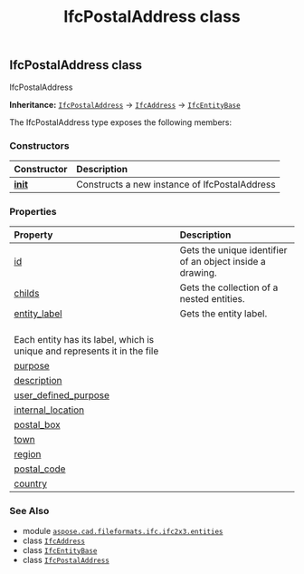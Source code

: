 ﻿---
title: IfcPostalAddress class
second_title: Aspose.CAD for Python via .NET API References
description: 
type: docs
weight: 3710
url: /python-net/aspose.cad.fileformats.ifc.ifc2x3.entities/ifcpostaladdress/
is_root: false
---

## IfcPostalAddress class

IfcPostalAddress



**Inheritance:** [`IfcPostalAddress`](/cad/python-net/aspose.cad.fileformats.ifc.ifc2x3.entities/ifcpostaladdress) → 
[`IfcAddress`](/cad/python-net/aspose.cad.fileformats.ifc.ifc2x3.entities/ifcaddress) → 
[`IfcEntityBase`](/cad/python-net/aspose.cad.fileformats.ifc/ifcentitybase)



The IfcPostalAddress type exposes the following members:

### Constructors
| Constructor | Description |
| :- | :- |
| [__init__](/cad/python-net/aspose.cad.fileformats.ifc.ifc2x3.entities/ifcpostaladdress/__init__/#) | Constructs a new instance of IfcPostalAddress |


### Properties
| Property | Description |
| :- | :- |
| [id](/cad/python-net/aspose.cad.fileformats.ifc.ifc2x3.entities/ifcpostaladdress/id) | Gets the unique identifier of an object inside a drawing. |
| [childs](/cad/python-net/aspose.cad.fileformats.ifc.ifc2x3.entities/ifcpostaladdress/childs) | Gets the collection of a nested entities. |
| [entity_label](/cad/python-net/aspose.cad.fileformats.ifc.ifc2x3.entities/ifcpostaladdress/entity_label) | Gets the entity label.<br/>Each entity has its label, which is unique and represents it in the file |
| [purpose](/cad/python-net/aspose.cad.fileformats.ifc.ifc2x3.entities/ifcpostaladdress/purpose) |  |
| [description](/cad/python-net/aspose.cad.fileformats.ifc.ifc2x3.entities/ifcpostaladdress/description) |  |
| [user_defined_purpose](/cad/python-net/aspose.cad.fileformats.ifc.ifc2x3.entities/ifcpostaladdress/user_defined_purpose) |  |
| [internal_location](/cad/python-net/aspose.cad.fileformats.ifc.ifc2x3.entities/ifcpostaladdress/internal_location) |  |
| [postal_box](/cad/python-net/aspose.cad.fileformats.ifc.ifc2x3.entities/ifcpostaladdress/postal_box) |  |
| [town](/cad/python-net/aspose.cad.fileformats.ifc.ifc2x3.entities/ifcpostaladdress/town) |  |
| [region](/cad/python-net/aspose.cad.fileformats.ifc.ifc2x3.entities/ifcpostaladdress/region) |  |
| [postal_code](/cad/python-net/aspose.cad.fileformats.ifc.ifc2x3.entities/ifcpostaladdress/postal_code) |  |
| [country](/cad/python-net/aspose.cad.fileformats.ifc.ifc2x3.entities/ifcpostaladdress/country) |  |



### See Also
* module [`aspose.cad.fileformats.ifc.ifc2x3.entities`](..)
* class [`IfcAddress`](/cad/python-net/aspose.cad.fileformats.ifc.ifc2x3.entities/ifcaddress)
* class [`IfcEntityBase`](/cad/python-net/aspose.cad.fileformats.ifc/ifcentitybase)
* class [`IfcPostalAddress`](/cad/python-net/aspose.cad.fileformats.ifc.ifc2x3.entities/ifcpostaladdress)
